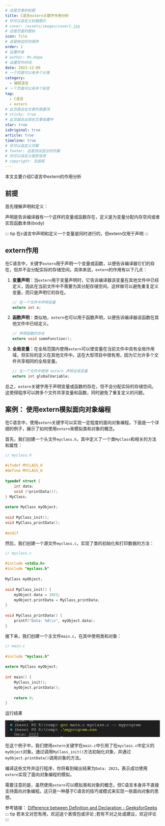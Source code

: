 ```yaml
---
# 这是文章的标题
title: C语言extern关键字作用分析
# 你可以自定义封面图片
# cover: /assets/images/cover1.jpg
# 这是页面的图标
icon: file
# 这是侧边栏的顺序
order: 1
# 设置作者
# author: Ms.Hope
# 设置写作时间
date: 2023-12-09
# 一个页面可以有多个分类
category:
  - 编程语言
# 一个页面可以有多个标签
tag:
  - C语言
  - extern
# 此页面会在文章列表置顶
# sticky: true
# 此页面会出现在文章收藏中
star: true
isOriginal: true
article: true
timeline: true
# 你可以自定义页脚
# footer: 这是测试显示的页脚
# 你可以自定义版权信息
# copyright: 无版权
---
```


本文主要介绍C语言中extern的作用分析

<!-- more -->
## 前提

首先理解声明和定义：

声明是告诉编译器有一个这样的变量或函数存在，定义是为变量分配内存空间或者实现函数本体(body)

::: tip
在c语言中声明和定义一个变量是同时进行的，但extern仅用于声明
:::

## extern作用

在C语言中，关键字`extern`用于声明一个变量或函数，以便告诉编译器它们的存在，但并不会分配实际的存储空间。具体来说，`extern`的作用有以下几点：

1. **变量声明**：当`extern`用于变量声明时，它告诉编译器该变量在其他文件中已经定义，因此在当前文件中不需要为其分配存储空间。这样做可以避免重复定义变量，而只是声明它的存在。
    
    ```c
    // 在一个文件中声明变量
    extern int x;
    
    ```
    
2. **函数声明**：类似地，`extern`也可以用于函数声明，以便告诉编译器该函数在其他文件中已经定义。
    
    ```c
    // 声明函数的存在
    extern void someFunction();
    
    ```
    
3. **全局变量**：在全局范围内使用`extern`可以使变量在当前文件中具有全局作用域，但实际的定义在其他文件中。这在大型项目中很有用，因为它允许多个文件共享相同的全局变量。
    
    ```c
    // 在一个文件中使用 extern 声明全局变量
    extern int globalVariable;
    
    ```
    

总之，`extern`关键字用于声明变量或函数的存在，但不会分配实际的存储空间。这使得程序可以跨多个文件共享变量和函数，同时避免了重复定义的问题。

## 案例： 使用extern模拟面向对象编程

在C语言中，使用`extern`关键字可以实现一定程度的面向对象编程。下面是一个详细的例子，展示了如何使用`extern`来模拟类和对象的概念。

首先，我们创建一个头文件`myclass.h`，其中定义了一个类`MyClass`和相关的方法和属性：

```c
// myclass.h

#ifndef MYCLASS_H
#define MYCLASS_H

typedef struct {
    int data;
    void (*printData)();
} MyClass;

extern MyClass myObject;

void MyClass_init();
void MyClass_printData();

#endif

```

然后，我们创建一个源文件`myclass.c`，实现了类的初始化和打印数据的方法：

```c
// myclass.c

#include <stdio.h>
#include "myclass.h"

MyClass myObject;

void MyClass_init() {
    myObject.data = 2023;
    myObject.printData = MyClass_printData;
}

void MyClass_printData() {
    printf("Data: %d\\n", myObject.data);
}

```

接下来，我们创建一个主文件`main.c`，在其中使用类和对象：

```c
// main.c

#include "myclass.h"

extern MyClass myObject;

int main() {
    MyClass_init();
    myObject.printData();

    return 0;
}

```

运行结果

![运行结果图](page1_1.png)

在这个例子中，我们使用`extern`关键字在`main.c`中引用了在`myclass.c`中定义的`myObject`对象。通过调用`MyClass_init()`方法初始化对象，并通过`myObject.printData()`调用对象的方法。

编译这些文件并运行程序，你将看到输出结果为`Data: 2023`，表示成功使用`extern`实现了面向对象编程的模拟。

需要注意的是，虽然使用`extern`可以模拟类和对象的概念，但C语言本身并不直接支持面向对象编程。这只是一种基于C语言的技巧或模式来实现一些面向对象的思想。

参考链接：
[Difference between Definition and Declaration - GeeksforGeeks](https://www.geeksforgeeks.org/difference-between-definition-and-declaration/)
::: tip
若本文对您有用，欢迎送个表情包或评论
;若有不对之处或建议，欢迎评论
:::
